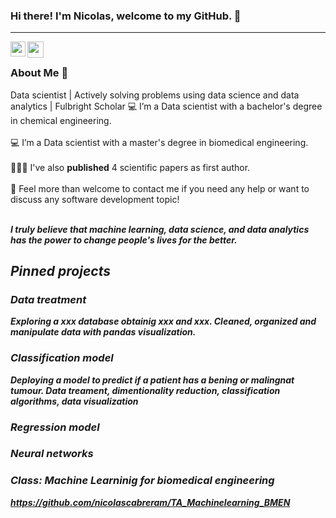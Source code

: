 ### Hi there! I'm Nicolas, welcome to my GitHub. 🌱

<hr />

<a href="www.linkedin.com/in/nicolascabreram/">
  <img align="left" width="24px" src="https://cdn.jsdelivr.net/npm/simple-icons@v3/icons/linkedin.svg"  />
</a>
<a href="mailto:nacabreram@gmail.com">
  <img align="left" width="26px" src="https://cdn.jsdelivr.net/npm/simple-icons@v3/icons/gmail.svg" />
</a>

<br/>

### About Me 🚀

Data scientist | Actively solving problems using data science and data analytics | Fulbright Scholar
💻 I’m a Data scientist with a bachelor's degree in chemical engineering. </br> </br>
💻 I’m a Data scientist with a master's degree in biomedical engineering. </br> </br>
👨🏼‍💻 I've also **published** 4 scientific papers as first author. </br></br>
💬 Feel more than welcome to contact me if you need any help or want to discuss any software development topic! </br></br>
   
 <b><i>I truly believe that machine learning, data science, and data analytics has the power to change people's lives for the better. 
   
## Pinned projects

### Data treatment

Exploring a xxx database obtainig xxx and xxx. Cleaned, organized and manipulate data with pandas visualization. 

### Classification model

Deploying a model to predict if a patient has a bening or malingnat tumour. Data treament, dimentionality reduction, classification algorithms, data visualization

### Regression model

### Neural networks

### *Class:* Machine Learninig for biomedical engineering

https://github.com/nicolascabreram/TA_Machinelearning_BMEN
